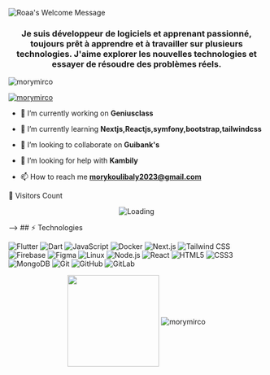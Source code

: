 <img alt="Roaa's Welcome Message"
			 src="https://readme-typing-svg.herokuapp.com?size=30&background=45E5FF00&center=false&vCenter=false&lines=Hi+there!+I'm+Mory">

<h3 align="center">Je suis développeur de logiciels et apprenant passionné, toujours prêt à apprendre et à travailler sur plusieurs technologies. J'aime explorer les nouvelles technologies et essayer de résoudre des problèmes réels.</h3>

<p align="left"> <img src="https://komarev.com/ghpvc/?username=morymirco&label=Profile%20views&color=0e75b6&style=flat" alt="morymirco" /> </p>

<p align="left"> <a href="https://github.com/ryo-ma/github-profile-trophy"><img src="https://github-profile-trophy.vercel.app/?username=morymirco" alt="morymirco" /></a> </p>

- 🔭 I’m currently working on **Geniusclass**

- 🌱 I’m currently learning **Nextjs,Reactjs,symfony,bootstrap,tailwindcss**

- 👯 I’m looking to collaborate on **Guibank's**

- 🤝 I’m looking for help with **Kambily**

- 📫 How to reach me **morykoulibaly2023@gmail.com**
  <br>

<p align="left">
</p>
 🧮 Visitors Count

<p align="center">
  <img align="center" src = "https://profile-counter.glitch.me/sabikrahat/count.svg" alt ="Loading">
</p> -->
## ⚡ Technologies

![Flutter](https://img.shields.io/badge/Flutter-black?style=flat-square&logo=flutter&logoColor=blue)
![Dart](https://img.shields.io/badge/Dart-black?style=flat-square&logo=dart)
![JavaScript](https://img.shields.io/badge/JavaScript-black?style=flat-square&logo=javascript)
![Docker](https://img.shields.io/badge/Docker-black?style=flat-square&logo=docker)
![Next.js](https://img.shields.io/badge/Next.js-black?style=flat-square&logo=next.js)
![Tailwind CSS](https://img.shields.io/badge/Tailwind_CSS-black?style=flat-square&logo=tailwind-css)
![Firebase](https://img.shields.io/badge/Firebase-black?style=flat-square&logo=firebase)
![Figma](https://img.shields.io/badge/Figma-black?style=flat-square&logo=figma)
![Linux](https://img.shields.io/badge/Linux-black?style=flat-square&logo=linux)
![Node.js](https://img.shields.io/badge/Node.js-black?style=flat-square&logo=node.js)
![React](https://img.shields.io/badge/React-black?style=flat-square&logo=react)
![HTML5](https://img.shields.io/badge/HTML5-black?style=flat-square&logo=html5&logoColor=white)
![CSS3](https://img.shields.io/badge/CSS3-black?style=flat-square&logo=css3)
![MongoDB](https://img.shields.io/badge/MongoDB-black?style=flat-square&logo=mongodb)
![Git](https://img.shields.io/badge/Git-black?style=flat-square&logo=git)
![GitHub](https://img.shields.io/badge/GitHub-black?style=flat-square&logo=github)
![GitLab](https://img.shields.io/badge/GitLab-black?style=flat-square&logo=gitlab)




<!-- Most Used Languages -->
<div style="display: flex; justify-content: center; align-items: center;">
<img height="180em" src="https://github-readme-stats.vercel.app/api/top-langs/?username=morymirco&exclude_repo=KNN-Image-Classification&show_icons=true&hide_border=true&layout=compact&langs_count=8&theme=dracula"/>

<p>&nbsp;<img align="center" src="https://github-readme-stats.vercel.app/api?username=morymirco&show_icons=true&locale=en" alt="morymirco" theme=dracula/></p>
</div>

